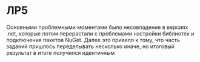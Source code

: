 # ЛР5

Основными проблемными моментами было несовпадение в версиях .net, которые потом перерастали 
с проблемами настройки библиотек и подключения пакетов NuGet. Далее это привело к тому, что часть
заданий пришлось переделывать несколько иначе, но итоговый результат в итоге получился идентичным
